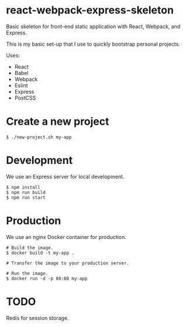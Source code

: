 # react-webpack-express-skeleton
Basic skeleton for front-end static application with React, Webpack, and Express. 

This is my basic set-up that I use to quickly bootstrap personal projects.

Uses:
* React
* Babel
* Webpack
* Eslint
* Express
* PostCSS

# Create a new project
```
$ ./new-project.sh my-app
```

# Development

We use an Express server for local development.

```
$ npm install
$ npm run build
$ npm run start
```

# Production

We use an nginx Docker container for production.

```
# Build the image.
$ docker build -t my-app .

# Transfer the image to your production server.

# Run the image.
$ docker run -d -p 80:80 my-app
```

# TODO
Redis for session storage.
